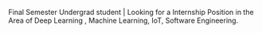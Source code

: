 Final Semester Undergrad student | Looking for a Internship Position in the Area of Deep Learning , Machine Learning, IoT, Software Engineering.
